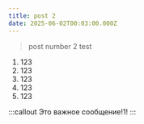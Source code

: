 ```yaml
---
title: post 2
date: 2025-06-02T00:03:00.000Z
---
```


> post number 2 test

1. 123
2. 123
3. 123
4. 123
5. 123

:::callout
Это важное сообщение!1!
:::
